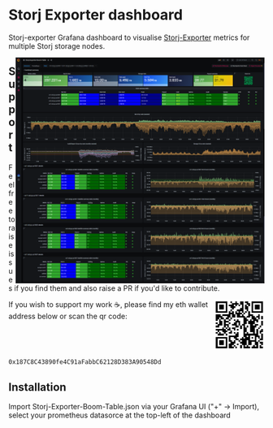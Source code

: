 # Storj Exporter dashboard
Storj-exporter Grafana dashboard to visualise [Storj-Exporter](https://github.com/anclrii/Storj-Exporter) metrics for multiple Storj storage nodes.

<img src="storj-exporter-boom-table.png" alt="0x187C8C43890fe4C91aFabbC62128D383A90548Dd" hight=490 width=490 align="right"/> 

## Support
Feel free to raise issues if you find them and also raise a PR if you'd like to contribute.

<img src="https://github.com/anclrii/Storj-Exporter/raw/master/qr.png" alt="0x187C8C43890fe4C91aFabbC62128D383A90548Dd" hight=100 width=100 align="right"/> 

If you wish to support my work :coffee:, please find my eth wallet address below or scan the qr code:
<br clear="right"/>

`0x187C8C43890fe4C91aFabbC62128D383A90548Dd`

## Installation
Import Storj-Exporter-Boom-Table.json via your Grafana UI ("+" -> Import), select your prometheus datasorce at the top-left of the dashboard
